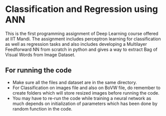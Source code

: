 # Classification and Regression using ANN
This is the first programming assignment of Deep Learning course offered at IIT Mandi. The assignment includes perceptron learning for classification as well as regression tasks and also includes developing a Multilayer Feedforward NN from scratch in python and gives a way to extract Bag of Visual Words from Image Dataset.


## For running the code

- Make sure all the files and dataset are in the same directory. 
- For Classification on images file and also on BoVW file, do remember to create folders which will store resized images before running the code.
- You may have to re-run the code while training a neural network as much depends on initialization of parameters which has been done by random function in the code.
